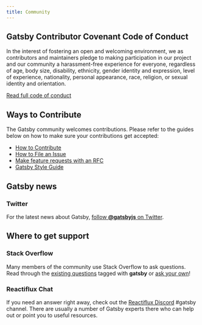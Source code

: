 ```yaml
---
title: Community
---
```


## Gatsby Contributor Covenant Code of Conduct

In the interest of fostering an open and welcoming environment, we as contributors and maintainers pledge to making participation in our project and our community a harassment-free experience for everyone, regardless of age, body size, disability, ethnicity, gender identity and expression, level of experience, nationality, personal appearance, race, religion, or sexual identity and orientation.

[Read full code of conduct](/code-of-conduct/)

## Ways to Contribute

The Gatsby community welcomes contributions. Please refer to the guides below on how to make sure your contributions get accepted:

* [How to Contribute](/docs/how-to-contribute/)
* [How to File an Issue](/docs/how-to-file-an-issue/)
* [Make feature requests with an RFC](/blog/2018-04-06-introducing-gatsby-rfc-process/)
* [Gatsby Style Guide](/docs/gatsby-style-guide/)

## Gatsby news

### Twitter

For the latest news about Gatsby, [follow **@gatsbyjs** on Twitter](https://twitter.com/gatsbyjs).

## Where to get support

### Stack Overflow

Many members of the community use Stack Overflow to ask questions. Read through the [existing questions](http://stackoverflow.com/questions/tagged/gatsby) tagged with **gatsby** or [ask your own](http://stackoverflow.com/questions/ask?tags=gatsby)!

### Reactiflux Chat

If you need an answer right away, check out the [Reactiflux Discord](https://discord.gg/0ZcbPKXt5bVoxkfV) #gatsby channel. There are usually a number of Gatsby experts there who can help out or point you to useful resources.